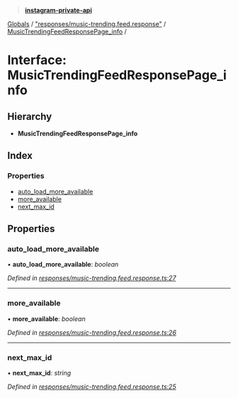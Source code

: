 > **[instagram-private-api](../README.md)**

[Globals](../README.md) / ["responses/music-trending.feed.response"](../modules/_responses_music_trending_feed_response_.md) / [MusicTrendingFeedResponsePage_info](_responses_music_trending_feed_response_.musictrendingfeedresponsepage_info.md) /

# Interface: MusicTrendingFeedResponsePage_info

## Hierarchy

* **MusicTrendingFeedResponsePage_info**

## Index

### Properties

* [auto_load_more_available](_responses_music_trending_feed_response_.musictrendingfeedresponsepage_info.md#auto_load_more_available)
* [more_available](_responses_music_trending_feed_response_.musictrendingfeedresponsepage_info.md#more_available)
* [next_max_id](_responses_music_trending_feed_response_.musictrendingfeedresponsepage_info.md#next_max_id)

## Properties

###  auto_load_more_available

• **auto_load_more_available**: *boolean*

*Defined in [responses/music-trending.feed.response.ts:27](https://github.com/dilame/instagram-private-api/blob/3e16058/src/responses/music-trending.feed.response.ts#L27)*

___

###  more_available

• **more_available**: *boolean*

*Defined in [responses/music-trending.feed.response.ts:26](https://github.com/dilame/instagram-private-api/blob/3e16058/src/responses/music-trending.feed.response.ts#L26)*

___

###  next_max_id

• **next_max_id**: *string*

*Defined in [responses/music-trending.feed.response.ts:25](https://github.com/dilame/instagram-private-api/blob/3e16058/src/responses/music-trending.feed.response.ts#L25)*